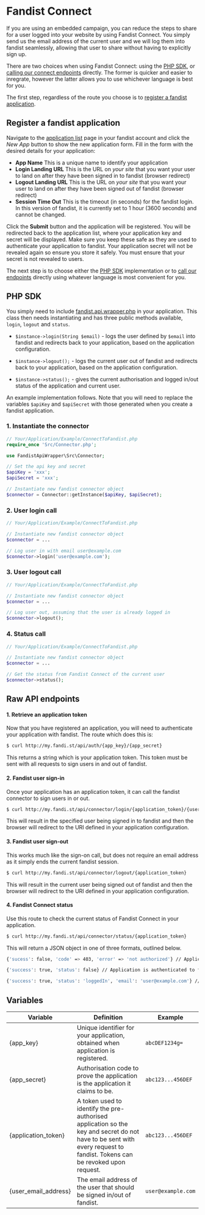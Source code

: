 Fandist Connect
===============

If you are using an embedded campaign, you can reduce the steps to share for a user logged into your website by using Fandist Connect. You simply send us the email address of the current user and we will log them into fandist seamlessly, allowing that user to share without having to explicitly sign up.

There are two choices when using Fandist Connect: using the [PHP SDK](#phpsdk), or [calling our connect endpoints](#connectendpoints) directly. The former is quicker and easier to inregrate, however the latter allows you to use whichever language is best for you.

The first step, regardless of the route you choose is to [register a fandist application](#registserapp).

## <a id="registerapp"></a>Register a fandist application
Navigate to the [application list](http://my.fandi.st/api/app/list) page in your fandist account and click the *New App* button to show the new application form. Fill in the form with the desired details for your application:
 * **App Name** This is a unique name to identify your application
 * **Login Landing URL** This is the URL on *your site* that you want your user to land on after they have been signed in to fandist (browser redirect)
 * **Logout Landing URL** This is the URL on *your site* that you want your user to land on after they have been signed out of fandist (browser redirect)
 * **Session Time Out** This is the timeout (in seconds) for the fandist login. In this version of fandist, it is currently set to 1 hour (3600 seconds) and cannot be changed.

Click the **Submit** button and the application will be registered. You will be redirected back to the application list, where your application key and secret will be displayed. Make sure you keep these safe as they are used to authenticate your application to fandist. Your application secret will not be revealed again so ensure you store it safely. You must ensure that your secret is not revealed to users.

The next step is to choose either the [PHP SDK](#phpsdk) implementation or to [call our endpoints](#connectendpoints) directly using whatever language is most convenient for you.

## <a id="phpsdk"></a> PHP SDK

You simply need to include [fandist.api.wrapper.php](https://github.com/digitalanimal/Fandist.Api.Wrapper/blob/master/fandist.api.wrapper.php) in your application. This class then needs instantiating and has three public methods available, `login`, `logout` and `status`.

* `$instance->login(String $email)` -  logs the user defined by `$email`  into fandist and redirects back to your application, based on the application configuration.

* `$instance->logout();` - logs the current user out of fandist and redirects back to your application, based on the application configuration.

* `$instance->status();` - gives the current authorisation and logged in/out status of the application and current user.

An example implementation follows. Note that you will need to replace the variables `$apiKey` and `$apiSecret` with those generated when you create a fandist application.

### 1. Instantiate the connector
```php
// Your/Application/Example/ConnectToFandist.php
require_once 'Src/Connector.php';

use FandistApiWrapper\Src\Connector;

// Set the api key and secret
$apiKey = 'xxx';
$apiSecret = 'xxx';

// Instantiate new fandist connector object
$connector = Connector::getInstance($apiKey, $apiSecret);
```

### 2. User login call
```php
// Your/Application/Example/ConnectToFandist.php

// Instantiate new fandist connector object
$connector = ...

// Log user in with email user@example.com
$connector->login('user@example.com');
```

### 3. User logout call
```php
// Your/Application/Example/ConnectToFandist.php

// Instantiate new fandist connector object
$connector = ...

// Log user out, assuming that the user is already logged in
$connector->logout();
```

### 4. Status call
```php
// Your/Application/Example/ConnectToFandist.php

// Instantiate new fandist connector object
$connector = ...

// Get the status from Fandist Connect of the current user
$connector->status();
```

## <a id="connectendpoints"></a>Raw API endpoints

#### 1. Retrieve an application token
Now that you have registered an application, you will need to authenticate your application with fandist. The route which does this is:
```bash
$ curl http://my.fandi.st/api/auth/{app_key}/{app_secret}
```
This returns a string which is your application token. This token must be sent with all requests to sign users in and out of fandist.

#### 2. Fandist user sign-in
Once your application has an application token, it can call the fandist connector to sign users in or out.
```bash
$ curl http://my.fandi.st/api/connector/login/{application_token}/{user_email_address}
```
This will result in the specified user being signed in to fandist and then the browser will redirect to the URI defined in your application configuration.

#### 3. Fandist user sign-out
This works much like the sign-on call, but does not require an email address as it simply ends the current fandist session.
```bash
$ curl http://my.fandi.st/api/connector/logout/{application_token}
```
This will result in the current user being signed out of fandist and then the browser will redirect to the URI defined in your application configuration.

#### 4. Fandist Connect status
Use this route to check the current status of Fandist Connect in your application.
 ```bash
$ curl http://my.fandi.st/api/connector/status/{application_token}
```
This will return a JSON object in one of three formats, outlined below.

```bash
{'sucess': false, 'code' => 403, 'error' => 'not authorized'} // Application is not authenticated to fandist
```

```bash
{'success': true, 'status': false} // Application is authenticated to fandist but no user logged in
```

```bash
{'success': true, 'status': 'loggedIn', 'email': 'user@example.com'} // Application is authenticated to fandist and 'user@example.com' is logged in
```

## Variables
| Variable               | Definition | Example |
|------------------------|------------|---------|
| {app_key}              | Unique identifier for your application, obtained when application is registered. | `abcDEF1234g=` |
| {app_secret}           | Authorisation code to prove the application is the application it claims to be. | `abc123...456DEF` |
| {application\_token}   | A token used to identify the pre-authorised application so the key and secret do not have to be sent with every request to fandist. Tokens can be revoked upon request. | `abc123...456DEF` |
| {user\_email\_address} | The email address of the user that should be signed in/out of fandist. | `user@example.com ` |